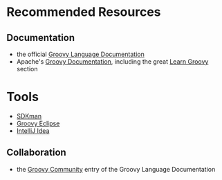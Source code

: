 # Recommended Resources

## Documentation

* the official [Groovy Language Documentation](http://docs.groovy-lang.org/docs/latest/html/documentation/)
* Apache's [Groovy Documentation](http://www.groovy-lang.org/documentation.html), including the great [Learn Groovy](http://www.groovy-lang.org/learn.html) section

# Tools

* [SDKman](http://sdkman.io/)
* [Groovy Eclipse](https://github.com/groovy/groovy-eclipse/wiki)
* [IntelliJ Idea](https://www.jetbrains.com/idea/download/)

## Collaboration

* the [Groovy Community](http://www.groovy-lang.org/community.html) entry of the Groovy Language Documentation
